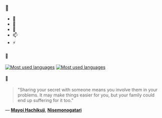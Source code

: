 ### 👋

- 🔭
- 🌱
- 💬
- 📫
- ⚡

#### 🧏

[![Most used languages](https://github-readme-stats-aynah.vercel.app/api/top-langs/?username=aynh&theme=solarized-dark&langs_count=6&layout=compact&hide_title=true)](https://github.com/anuraghazra/github-readme-stats#gh-dark-mode-only)
[![Most used languages](https://github-readme-stats-aynah.vercel.app/api/top-langs/?username=aynh&theme=solarized-light&langs_count=6&layout=compact&hide_title=true)](https://github.com/anuraghazra/github-readme-stats#gh-light-mode-only)

#### 💬

> "Sharing your secret with someone means you involve them in your problems. It may make things easier for you, but your family could end up suffering for it too."

&mdash; [**Mayoi Hachikuji**](https://myanimelist.net/character.php?q=Mayoi%20Hachikuji&cat=character), [**Nisemonogatari**](https://myanimelist.net/search/all?q=Nisemonogatari&cat=all)
